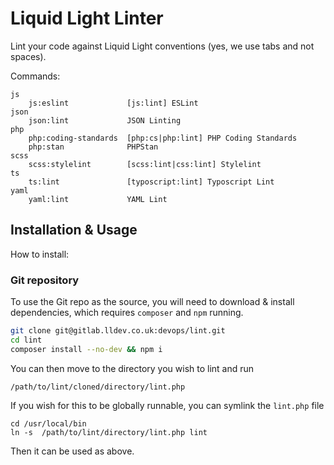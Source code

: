 # Liquid Light Linter

Lint your code against Liquid Light conventions (yes, we use tabs and not spaces).

Commands:

```
js
	js:eslint             [js:lint] ESLint
json
	json:lint             JSON Linting
php
	php:coding-standards  [php:cs|php:lint] PHP Coding Standards
	php:stan              PHPStan
scss
	scss:stylelint        [scss:lint|css:lint] Stylelint
ts
	ts:lint               [typoscript:lint] Typoscript Lint
yaml
	yaml:lint             YAML Lint
```

## Installation & Usage

How to install:

### Git repository

To use the Git repo as the source, you will need to download & install dependencies, which requires `composer` and `npm` running.

```bash
git clone git@gitlab.lldev.co.uk:devops/lint.git
cd lint
composer install --no-dev && npm i
```

You can then move to the directory you wish to lint and run

```
/path/to/lint/cloned/directory/lint.php
```

If you wish for this to be globally runnable, you can symlink the `lint.php` file

```
cd /usr/local/bin
ln -s  /path/to/lint/directory/lint.php lint
```

Then it can be used as above.
